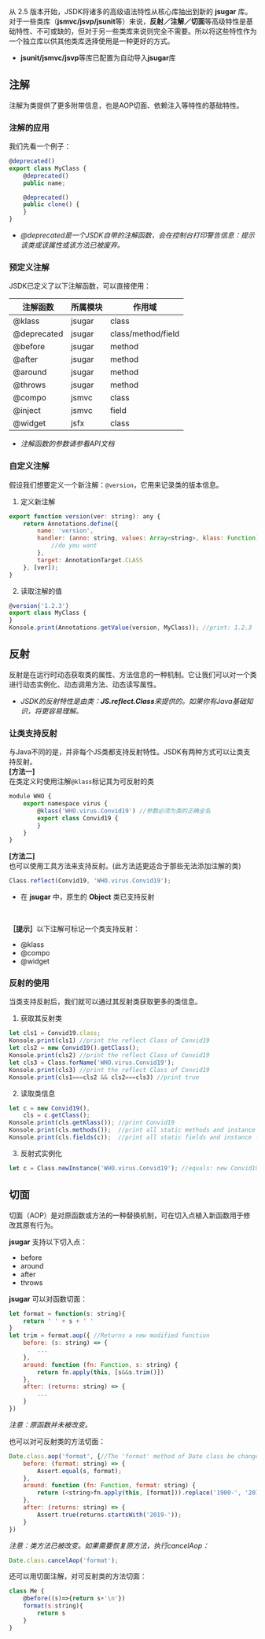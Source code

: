 从 2.5 版本开始，JSDK将诸多的高级语法特性从核心库抽出到新的 <b>jsugar</b> 库。对于一些类库（<b>jsmvc/jsvp/jsunit</b>等）来说，<b>反射／注解／切面</b>等高级特性是基础特性、不可或缺的，但对于另一些类库来说则完全不需要。所以将这些特性作为一个独立库以供其他类库选择使用是一种更好的方式。
* <b>jsunit/jsmvc/jsvp</b>等库已配置为自动导入<b>jsugar</b>库

## 注解
注解为类提供了更多附带信息，也是AOP切面、依赖注入等特性的基础特性。

### 注解的应用
我们先看一个例子：
```javascript
@deprecated()
export class MyClass {
    @deprecated()    
    public name;

    @deprecated()
    public clone() {
    }
}
```
- *@deprecated是一个JSDK自带的注解函数，会在控制台打印警告信息：提示该类或该属性或该方法已被废弃。*

### 预定义注解
JSDK已定义了以下注解函数，可以直接使用：

注解函数|所属模块|作用域
---|---|---
@klass|jsugar|class
@deprecated|jsugar|class/method/field
@before|jsugar|method
@after|jsugar|method
@around|jsugar|method
@throws|jsugar|method
@compo|jsmvc|class
@inject|jsmvc|field
@widget|jsfx|class

- *注解函数的参数请参看API文档*

### 自定义注解
假设我们想要定义一个新注解：<code>@version</code>，它用来记录类的版本信息。

1. 定义新注解
```javascript
export function version(ver: string): any {
    return Annotations.define({
        name: 'version',
        handler: (anno: string, values: Array<string>, klass: Function) => {
            //do you want
        },
        target: AnnotationTarget.CLASS
    }, [ver]);
}
```

2. 读取注解的值
```javascript
@version('1.2.3')
export class MyClass {
}
Konsole.print(Annotations.getValue(version, MyClass)); //print: 1.2.3
```

## 反射
反射是在运行时动态获取类的属性、方法信息的一种机制。它让我们可以对一个类进行动态实例化、动态调用方法、动态读写属性。

- *JSDK的反射特性是由类：<b>JS.reflect.Class</b>来提供的。如果你有Java基础知识，将更容易理解。*

### 让类支持反射
与Java不同的是，并非每个JS类都支持反射特性。JSDK有两种方式可以让类支持反射。<br>
<b>[方法一]</b><br> 
在类定义时使用注解<code>@klass</code>标记其为可反射的类
```javascript
module WHO {
    export namespace virus {
        @klass('WHO.virus.Convid19') //参数必须为类的正确全名
        export class Convid19 {
        }
    }
}        
```

<b>[方法二]</b><br> 
也可以使用工具方法来支持反射。(此方法适更适合于那些无法添加注解的类)
```javascript
Class.reflect(Convid19, 'WHO.virus.Convid19');
```
* 在 <b>jsugar</b> 中，原生的 <b>Object</b> 类已支持反射

<br>


<b>［提示］</b>以下注解可标记一个类支持反射：
- @klass
- @compo
- @widget

### 反射的使用
当类支持反射后，我们就可以通过其反射类获取更多的类信息。

1. 获取其反射类
```javascript
let cls1 = Convid19.class;
Konsole.print(cls1) //print the reflect Class of Convid19
let cls2 = new Convid19().getClass();
Konsole.print(cls2) //print the reflect Class of Convid19
let cls3 = Class.forName('WHO.virus.Convid19');
Konsole.print(cls3) //print the reflect Class of Convid19
Konsole.print(cls1===cls2 && cls2===cls3) //print true
```

2. 读取类信息
```javascript
let c = new Convid19(),
    cls = c.getClass();
Konsole.print(cls.getKlass()); //print Convid19
Konsole.print(cls.methods());  //print all static methods and instance methods
Konsole.print(cls.fields(c));  //print all static fields and instance fields
```

3. 反射式实例化
```javascript
let c = Class.newInstance('WHO.virus.Convid19'); //equals: new Convid19();
```

## 切面
切面（AOP）是对原函数或方法的一种替换机制，可在切入点植入新函数用于修改其原有行为。

<b>jsugar</b> 支持以下切入点：
- before
- around
- after
- throws

<b>jsugar</b> 可以对函数切面：
```javascript
let format = function(s: string){
    return ' ' + s + ' '
}
let trim = format.aop({ //Returns a new modified function
    before: (s: string) => {
        ...
    },
    around: function (fn: Function, s: string) {
        return fn.apply(this, [s&&s.trim()])
    },
    after: (returns: string) => {
        ...
    }
})
```
*注意：原函数并未被改变。*

也可以对可反射类的方法切面：
```javascript
Date.class.aop('format', {//The 'format' method of Date class be changed.
    before: (format: string) => {
        Assert.equal(s, format);
    },
    around: function (fn: Function, format: string) {
        return (<string>fn.apply(this, [format])).replace('1900-', '2019-')
    },
    after: (returns: string) => {
        Assert.true(returns.startsWith('2019-'));
    }
})
```

*注意：类方法已被改变。如果需要恢复原方法，执行cancelAop：*
```javascript
Date.class.cancelAop('format');
```

还可以用切面注解，对可反射类的方法切面：
```javascript
class Me {
    @before((s)=>{return s+'\n'})
    format(s:string){
        return s
    }
}
```